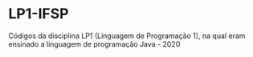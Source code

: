 # LP1-IFSP
 Códigos da disciplina LP1 (Linguagem de Programação 1), na qual eram ensinado a linguagem de programação Java - 2020
